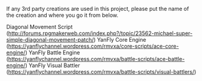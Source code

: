 If any 3rd party creations are used in this project, please put the name of the creation and where you go it from below.

Diagonal Movement Script (http://forums.rpgmakerweb.com/index.php?/topic/23562-michael-super-simple-diagonal-movement-patch/)
YanFly Core Engine (https://yanflychannel.wordpress.com/rmvxa/core-scripts/ace-core-engine/)
YanFly Battle Engine (https://yanflychannel.wordpress.com/rmvxa/battle-scripts/ace-battle-engine/)
YanFly Visual Battler (https://yanflychannel.wordpress.com/rmvxa/battle-scripts/visual-battlers/)
